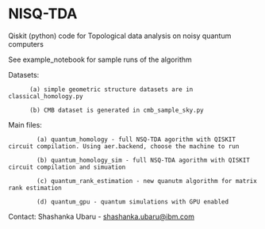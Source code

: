 # NISQ-TDA
Qiskit (python) code for Topological data analysis on noisy quantum computers

See example_notebook for sample runs of the algorithm

Datasets: 

          (a) simple geometric structure datasets are in classical_homology.py

          (b) CMB dataset is generated in cmb_sample_sky.py
          
Main files: 

            (a) quantum_homology - full NSQ-TDA agorithm with QISKIT circuit compilation. Using aer.backend, choose the machine to run

            (b) quantum_homology_sim - full NSQ-TDA agorithm with QISKIT circuit compilation and simuation
            
            (c) quantum_rank_estimation - new quanutm algorithm for matrix rank estimation
            
            (d) quantum_gpu - quantum simulations with GPU enabled
 
Contact: Shashanka Ubaru - shashanka.ubaru@ibm.com
